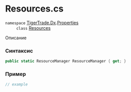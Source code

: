 
# Resources.cs
`namespace` [TigerTrade.Dx](../../../../TigerTrade.Dx.md).[Properties](../../../../TigerTrade.Dx/Properties.md)  
&nbsp;&nbsp;&nbsp;&nbsp;&nbsp;&nbsp;&nbsp;&nbsp;&nbsp;`class` [Resources](../../Resources.cs.md)

Описание

### Синтаксис
```csharp
public static ResourceManager ResourceManager { get; }
```
### Пример  
```csharp
// example
```
